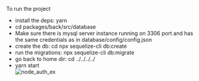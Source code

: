 To run the project

- install the deps: yarn   
- cd packages/back/src/database   
- Make sure there is mysql server instance running on 3306 port and has the same credentials as in database/config/config.json   
- create the db: cd npx sequelize-cli db:create   
- run the migrations: npx sequelize-cli db:migrate   
- go back to home dir: cd ../../../../  
- yarn start  
![node_auth_ex](https://user-images.githubusercontent.com/75623572/142987946-a6d4e746-fc1c-4a78-a4f4-247e928ce7ed.gif)
